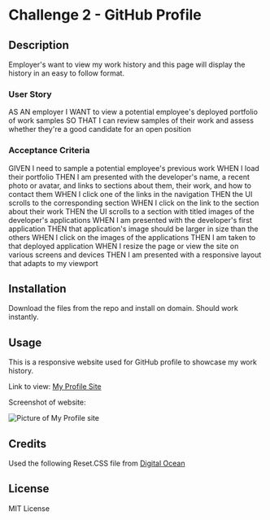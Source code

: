 # Challenge 2 - GitHub Profile

## Description

Employer's want to view my work history and this page will display the history in an easy to follow format.

### User Story

AS AN employer
I WANT to view a potential employee's deployed portfolio of work samples
SO THAT I can review samples of their work and assess whether they're a good candidate for an open position

### Acceptance Criteria

GIVEN I need to sample a potential employee's previous work
WHEN I load their portfolio
THEN I am presented with the developer's name, a recent photo or avatar, and links to sections about them, their work, and how to contact them
WHEN I click one of the links in the navigation
THEN the UI scrolls to the corresponding section
WHEN I click on the link to the section about their work
THEN the UI scrolls to a section with titled images of the developer's applications
WHEN I am presented with the developer's first application
THEN that application's image should be larger in size than the others
WHEN I click on the images of the applications
THEN I am taken to that deployed application
WHEN I resize the page or view the site on various screens and devices
THEN I am presented with a responsive layout that adapts to my viewport

## Installation

Download the files from the repo and install on domain. Should work instantly.

## Usage

This is a responsive website used for GitHub profile to showcase my work history.

Link to view: [My Profile Site]()

Screenshot of website: 

![Picture of My Profile site](./assets/images/ "My Profile Site")

## Credits

Used the following Reset.CSS file from [Digital Ocean](https://www.digitalocean.com/community/tutorials/css-minimal-css-reset)



## License

MIT License
